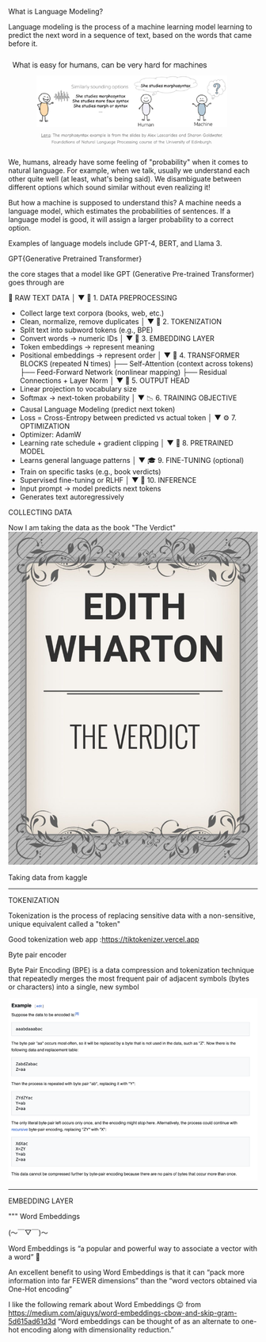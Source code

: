 
What is Language Modeling?

Language modeling is the process of a machine learning model learning to predict the next word in a sequence of text, based on the words that came before it.

![img.png](images/img.png)

We, humans, already have some feeling of "probability" when it comes to natural language. For example, when we talk, usually we understand each other quite well (at least, what's being said). We disambiguate between different options which sound similar without even realizing it!

But how a machine is supposed to understand this? A machine needs a language model, which estimates the probabilities of sentences. If a language model is good, it will assign a larger probability to a correct option.

Examples of language models include GPT-4, BERT, and Llama 3.

GPT{Generative Pretrained Transformer}

the core stages that a model like GPT (Generative Pre-trained Transformer) goes through are

📘 RAW TEXT DATA
      │
      ▼
🧹 1. DATA PREPROCESSING
   - Collect large text corpora (books, web, etc.)
   - Clean, normalize, remove duplicates
      │
      ▼
🔡 2. TOKENIZATION
   - Split text into subword tokens (e.g., BPE)
   - Convert words → numeric IDs
      │
      ▼
🧭 3. EMBEDDING LAYER
   - Token embeddings → represent meaning
   - Positional embeddings → represent order
      │
      ▼
🔁 4. TRANSFORMER BLOCKS (repeated N times)
   ├── Self-Attention (context across tokens)
   ├── Feed-Forward Network (nonlinear mapping)
   ├── Residual Connections + Layer Norm
      │
      ▼
🎯 5. OUTPUT HEAD
   - Linear projection to vocabulary size
   - Softmax → next-token probability
      │
      ▼
📉 6. TRAINING OBJECTIVE
   - Causal Language Modeling (predict next token)
   - Loss = Cross-Entropy between predicted vs actual token
      │
      ▼
⚙️ 7. OPTIMIZATION
   - Optimizer: AdamW
   - Learning rate schedule + gradient clipping
      │
      ▼
💪 8. PRETRAINED MODEL
   - Learns general language patterns
      │
      ▼
🎓 9. FINE-TUNING (optional)
   - Train on specific tasks (e.g., book verdicts)
   - Supervised fine-tuning or RLHF
      │
      ▼
💬 10. INFERENCE
   - Input prompt → model predicts next tokens
   - Generates text autoregressively

COLLECTING DATA

Now I am taking the data as the book "The Verdict"
![img_1.png](images/img_1.png)

Taking data from kaggle

---------------------------------------------------------------------------------------------------------

TOKENIZATION

Tokenization is the process of replacing sensitive data with a non-sensitive, unique equivalent called a "token"

Good tokenization web app :https://tiktokenizer.vercel.app

Byte pair encoder

Byte Pair Encoding (BPE) is a data compression and tokenization technique that repeatedly merges the most frequent pair of adjacent symbols (bytes or characters) into a single, new symbol

![img_2.png](images/img_2.png)

______________________________________________________________________________________________________________________________________________________________________________________________________

EMBEDDING LAYER

"""
Word Embeddings

(〜￣▽￣)〜

Word Embeddings is “a popular and powerful way
to associate a vector with a word” 🚀

An excellent benefit to using Word Embeddings is that
it can “pack more information into far FEWER dimensions” than
the “word vectors obtained via One-Hot encoding”

I like the following remark about Word Embeddings 😉
from https://medium.com/aiguys/word-embeddings-cbow-and-skip-gram-5d615ad61d3d
“Word embeddings can be thought of as an alternate to one-hot encoding
along with dimensionality reduction.”









